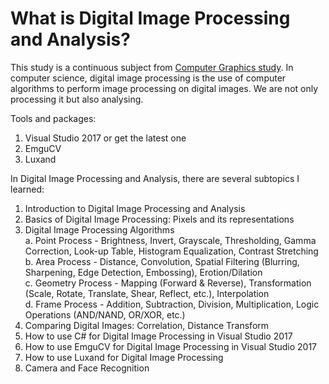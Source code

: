 # What is Digital Image Processing and Analysis?

This study is a continuous subject from [Computer Graphics study](https://github.com/realicejoanne/grafkom-archive). In computer science, digital image processing is the use of computer algorithms to perform image processing on digital images. We are not only processing it but also analysing.

Tools and packages:
1. Visual Studio 2017 or get the latest one
2. EmguCV
3. Luxand

In Digital Image Processing and Analysis, there are several subtopics I learned:
1. Introduction to Digital Image Processing and Analysis
2. Basics of Digital Image Processing: Pixels and its representations
3. Digital Image Processing Algorithms </br>
   a. Point Process - Brightness, Invert, Grayscale, Thresholding, Gamma Correction, Look-up Table, Histogram Equalization, Contrast Stretching </br>
   b. Area Process - Distance, Convolution, Spatial Filtering (Blurring, Sharpening, Edge Detection, Embossing), Erotion/Dilation </br>
   c. Geometry Process - Mapping (Forward & Reverse), Transformation (Scale, Rotate, Translate, Shear, Reflect, etc.), Interpolation </br>
   d. Frame Process - Addition, Subtraction, Division, Multiplication, Logic Operations (AND/NAND, OR/XOR, etc.) </br>
4. Comparing Digital Images: Correlation, Distance Transform
5. How to use C# for Digital Image Processing in Visual Studio 2017
6. How to use EmguCV for Digital Image Processing in Visual Studio 2017
7. How to use Luxand for Digital Image Processing
8. Camera and Face Recognition
